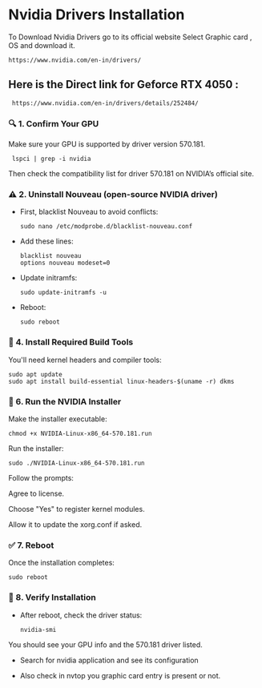 # Nvidia Drivers Installation 

To Download Nvidia Drivers go to its  official website Select Graphic card , OS  and download it.

    https://www.nvidia.com/en-in/drivers/

  ## Here is the Direct link for Geforce RTX 4050 : 

     https://www.nvidia.com/en-in/drivers/details/252484/

###  🔍 1. Confirm Your GPU

Make sure your GPU is supported by driver version 570.181.

     lspci | grep -i nvidia

Then check the compatibility list for driver 570.181 on NVIDIA’s official site.

### ⚠️ 2. Uninstall Nouveau (open-source NVIDIA driver)

- First, blacklist Nouveau to avoid conflicts:

      sudo nano /etc/modprobe.d/blacklist-nouveau.conf

- Add these lines:

      blacklist nouveau
      options nouveau modeset=0

- Update initramfs:

      sudo update-initramfs -u

- Reboot:

      sudo reboot

### 🔧 4. Install Required Build Tools

You'll need kernel headers and compiler tools:

    sudo apt update
    sudo apt install build-essential linux-headers-$(uname -r) dkms

### 🚀 6. Run the NVIDIA Installer

Make the installer executable:

    chmod +x NVIDIA-Linux-x86_64-570.181.run

Run the installer:

    sudo ./NVIDIA-Linux-x86_64-570.181.run

Follow the prompts:

Agree to license.

Choose "Yes" to register kernel modules.

Allow it to update the xorg.conf if asked.

### ✅ 7. Reboot

Once the installation completes:

    sudo reboot

### 🧪 8. Verify Installation

- After reboot, check the driver status:
      
      nvidia-smi

You should see your GPU info and the 570.181 driver listed.

- Search for nvidia application and see its configuration 

- Also check in nvtop you graphic card entry is present or not.

